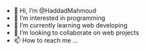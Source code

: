 - 👋 Hi, I’m @HaddadMahmoud
- 👀 I’m interested in programming
- 🌱 I’m currently learning web developing
- 💞️ I’m looking to collaborate on web projects
- 📫 How to reach me ...
